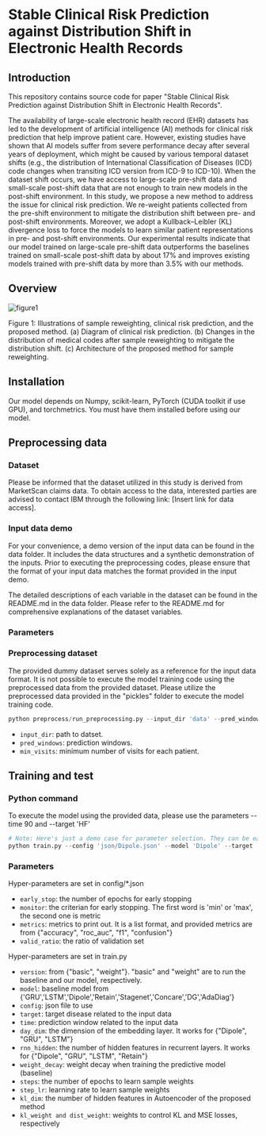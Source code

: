 
# Stable Clinical Risk Prediction against Distribution Shift in Electronic Health Records

## Introduction
This repository contains source code for paper "Stable Clinical Risk Prediction against Distribution Shift in Electronic Health Records".

The availability of large-scale electronic health record (EHR) datasets has led to the development of artificial intelligence (AI) methods for clinical risk prediction that help improve patient care.
However, existing studies have shown that AI models suffer from severe performance decay after several years of deployment, which might be caused by various temporal dataset shifts (e.g., the distribution of International Classification of Diseases (ICD) code changes when transiting ICD version from ICD-9 to ICD-10). When the dataset shift occurs, we have access to large-scale pre-shift data and small-scale post-shift data that are not enough to train new models in the post-shift environment.
In this study, we propose a new method to address the issue for clinical risk prediction. We re-weight patients collected from the pre-shift environment to mitigate the distribution shift between pre- and post-shift environments. Moreover, we adopt a Kullback–Leibler (KL) divergence loss to force the models to learn similar patient representations in pre- and post-shift environments.  Our experimental results indicate that our model trained on large-scale pre-shift data outperforms the baselines trained on small-scale post-shift data by about 17\% and improves existing models trained with pre-shift data by more than 3.5\% with our methods. 



## Overview
![figure1](https://user-images.githubusercontent.com/39074545/228349521-065e2897-2720-4d30-b9af-ba71f672afdc.png)


Figure 1: Illustrations of sample reweighting, clinical risk prediction, and the proposed method. (a) Diagram of clinical risk
prediction. (b) Changes in the distribution of medical codes after sample reweighting to mitigate the distribution shift. (c)
Architecture of the proposed method for sample reweighting.

## Installation

Our model depends on Numpy, scikit-learn, PyTorch (CUDA toolkit if use GPU), and torchmetrics. You must have them installed before using our model.



## Preprocessing data

### Dataset
Please be informed that the dataset utilized in this study is derived from MarketScan claims data. To obtain access to the data, interested parties are advised to contact IBM through the following link: [Insert link for data access].

### Input data demo
For your convenience, a demo version of the input data can be found in the data folder. It includes the data structures and a synthetic demonstration of the inputs. Prior to executing the preprocessing codes, please ensure that the format of your input data matches the format provided in the input demo. 

The detailed descriptions of each variable in the dataset can be found in the README.md in the data folder. Please refer to the README.md for comprehensive explanations of the dataset variables. 

### Parameters


### Preprocessing dataset
The provided dummy dataset serves solely as a reference for the input data format. 
It is not possible to execute the model training code using the preprocessed data from the provided dataset. 
Please utilize the preprocessed data provided in the "pickles" folder to execute the model training code.

```python 
python preprocess/run_preprocessing.py --input_dir 'data' --pred_windows 90 180 --min_visits 10
```
>
* `input_dir`: path to datset.
* `pred_windows`: prediction windows.
* `min_visits`: minimum number of visits for each patient.

## Training and test
### Python command
To execute the model using the provided data, please use the parameters --time 90 and --target 'HF'
```python 
# Note: Here's just a demo case for parameter selection. They can be easily adjusted for different application scenario. 
python train.py --config 'json/Dipole.json' --model 'Dipole' --target 'HF' --version 'weight' --time 90 --day_dim 100 --rnn_hidden 100 --steps 500 --weight_decay 0.001 --step_lr 0.001 --dist_weight 1e+7 --kl_weight 1e+4 --kl_dim 64
```

### Parameters
Hyper-parameters are set in config/*.json
>
* `early_stop`: the number of epochs for early stopping
* `monitor`: the criterian for early stopping. The first word is 'min' or 'max', the second one is metric
* `metrics`: metrics to print out. It is a list format, and provided metrics are from {"accuracy", "roc_auc", "f1", "confusion"}
* `valid_ratio`: the ratio of validation set


Hyper-parameters are set in train.py
>
* `version`: from {"basic", "weight"}. "basic" and "weight" are to run the baseline and our model, respectively.
* `model`: baseline model from {'GRU','LSTM','Dipole','Retain','Stagenet','Concare','DG','AdaDiag'}
* `config`: json file to use
* `target`: target disease related to the input data
* `time`: prediction window related to the input data
* `day_dim`: the dimension of the embedding layer. It works for {"Dipole", "GRU", "LSTM"}
* `rnn_hidden`: the number of hidden features in recurrent layers. It works for {"Dipole", "GRU", "LSTM", "Retain"}
* `weight_decay`: weight decay when training the predictive model (baseline)
* `steps`: the number of epochs to learn sample weights
* `step_lr`: learning rate to learn sample weights
* `kl_dim`: the number of hidden features in Autoencoder of the proposed method
* `kl_weight and dist_weight`: weights to control KL and MSE losses, respectively
